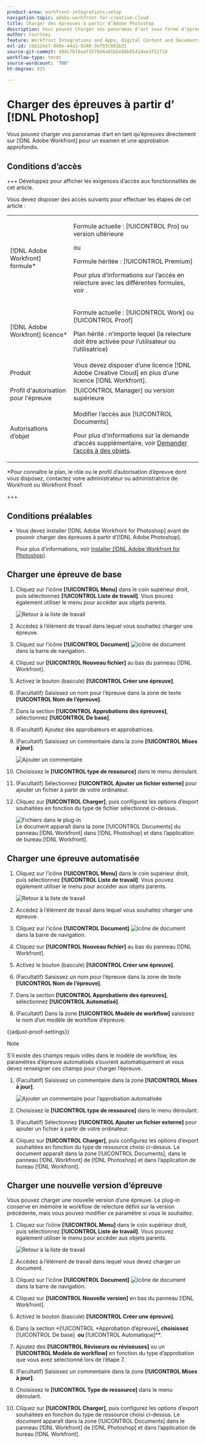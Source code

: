 ```yaml
---
product-area: workfront-integrations;setup
navigation-topic: adobe-workfront-for-creative-cloud
title: Charger des épreuves à partir d’Adobe Photoshop
description: Vous pouvez charger vos panoramas d’art sous forme d’épreuves directement dans Adobe Workfront pour une révision et une approbation approfondies.
author: Courtney
feature: Workfront Integrations and Apps, Digital Content and Documents
exl-id: cbb12ee7-949e-44a1-9340-3ef93c003b21
source-git-commit: 494c7bf8aaf3570d4a01b5e88b85410ee3f52f18
workflow-type: tm+mt
source-wordcount: '700'
ht-degree: 92%

---
```


# Charger des épreuves à partir d’ [!DNL Photoshop]

Vous pouvez charger vos panoramas d’art en tant qu’épreuves directement sur [!DNL Adobe Workfront] pour un examen et une approbation approfondis.

## Conditions d’accès

+++ Développez pour afficher les exigences d’accès aux fonctionnalités de cet article.

Vous devez disposer des accès suivants pour effectuer les étapes de cet article :

<table style="table-layout:auto"> 
 <col> 
 <col> 
 <tbody> 
  <tr> 
   <td role="rowheader">[!DNL Adobe Workfront] formule*</td> 
   <td> <p>Formule actuelle : [!UICONTROL Pro] ou version ultérieure</p> <p>ou</p> <p>Formule héritée : [!UICONTROL Premium]</p> <p>Pour plus d’informations sur l’accès en relecture avec les différentes formules, voir .</p> </td> 
  </tr> 
  <tr> 
   <td role="rowheader">[!DNL Adobe Workfront] licence*</td> 
   <td> <p>Formule actuelle : [!UICONTROL Work] ou [!UICONTROL Proof]</p> <p>Plan hérité : n’importe lequel (la relecture doit être activée pour l’utilisateur ou l’utilisatrice)</p> </td> 
  </tr> 
  <tr> 
   <td role="rowheader">Produit</td> 
   <td>Vous devez disposer d’une licence [!DNL Adobe Creative Cloud] en plus d’une licence [!DNL Workfront].</td> 
  </tr> 
  <tr> 
   <td role="rowheader">Profil d'autorisation pour l'épreuve </td> 
   <td>[!UICONTROL Manager] ou version supérieure</td> 
  </tr> 
  <tr> 
   <td role="rowheader">Autorisations d’objet</td> 
   <td> <p>Modifier l’accès aux [!UICONTROL Documents]</p> <p>Pour plus d’informations sur la demande d’accès supplémentaire, voir <a href="../../workfront-basics/grant-and-request-access-to-objects/request-access.md" class="MCXref xref">Demander l’accès à des objets</a>.</p> </td> 
  </tr> 
 </tbody> 
</table>

&#42;Pour connaître le plan, le rôle ou le profil d’autorisation d’épreuve dont vous disposez, contactez votre administrateur ou administratrice de Workfront ou Workfront Proof.

+++

## Conditions préalables

* Vous devez installer [!DNL Adobe Workfront for Photoshop] avant de pouvoir charger des épreuves à partir d’[!DNL Adobe Photoshop].

  Pour plus d’informations, voir [Installer  [!DNL Adobe Workfront for Photoshop]](../../workfront-integrations-and-apps/adobe-workfront-for-creative-cloud/wf-cc-install-ps.md).

## Charger une épreuve de base

1. Cliquez sur l’icône **[!UICONTROL Menu]** dans le coin supérieur droit, puis sélectionnez **[!UICONTROL Liste de travail]**. Vous pouvez également utiliser le menu pour accéder aux objets parents.

   ![Retour à la liste de travail](assets/go-back-to-work-list-350x314.png)

1. Accédez à l’élément de travail dans lequel vous souhaitez charger une épreuve.
1. Cliquez sur l’icône **[!UICONTROL Document]** ![icône de document](assets/documents.png) dans la barre de navigation.
1. Cliquez sur **[!UICONTROL Nouveau fichier]** au bas du panneau [!DNL Workfront].
1. Activez le bouton (bascule) **[!UICONTROL Créer une épreuve]**.
1. (Facultatif) Saisissez un nom pour l’épreuve dans la zone de texte **[!UICONTROL Nom de l’épreuve]**.
1. Dans la section **[!UICONTROL Approbations des épreuves]**, sélectionnez **[!UICONTROL De base]**.
1. (Facultatif) Ajoutez des approbateurs et approbatrices.
1. (Facultatif) Saisissez un commentaire dans la zone **[!UICONTROL Mises à jour]**.

   ![Ajouter un commentaire](assets/add-comment.png)

1. Choisissez le **[!UICONTROL type de ressource]** dans le menu déroulant.

1. (Facultatif) Sélectionnez **[!UICONTROL Ajouter un fichier externe]** pour ajouter un fichier à partir de votre ordinateur.
1. Cliquez sur **[!UICONTROL Charger]**, puis configurez les options d’export souhaitées en fonction du type de fichier sélectionné ci-dessus.

   ![Fichiers dans le plug-in](assets/plugin-files-350x307.png)\
   Le document apparaît dans la zone [!UICONTROL Documents] du panneau [!DNL Workfront] dans [!DNL Photoshop] et dans l’application de bureau [!DNL Workfront].


## Charger une épreuve automatisée

1. Cliquez sur l’icône **[!UICONTROL Menu]** dans le coin supérieur droit, puis sélectionnez **[!UICONTROL Liste de travail]**. Vous pouvez également utiliser le menu pour accéder aux objets parents.

   ![Retour à la liste de travail](assets/go-back-to-work-list-350x314.png)

1. Accédez à l’élément de travail dans lequel vous souhaitez charger une épreuve.
1. Cliquez sur l’icône **[!UICONTROL Document]** ![icône de document](assets/documents.png) dans la barre de navigation.

1. Cliquez sur **[!UICONTROL Nouveau fichier]** au bas du panneau [!DNL Workfront].
1. Activez le bouton (bascule) **[!UICONTROL Créer une épreuve]**.
1. (Facultatif) Saisissez un nom pour l’épreuve dans la zone de texte **[!UICONTROL Nom de l’épreuve]**.
1. Dans la section **[!UICONTROL Approbations des épreuves]**, sélectionnez **[!UICONTROL Automatisé]**.
1. (Facultatif) Dans la zone **[!UICONTROL Modèle de workflow]** saisissez le nom d’un modèle de workflow d’épreuve.

{{adjust-proof-settings}}

>[!NOTE]
>
> S’il existe des champs requis vides dans le modèle de workflow, les paramètres d’épreuve automatisés s’ouvrent automatiquement et vous devez renseigner ces champs pour charger l’épreuve.


1. (Facultatif) Saisissez un commentaire dans la zone **[!UICONTROL Mises à jour]**.

   ![Ajouter un commentaire pour l’approbation automatisée](assets/add-comment-automated-approval.png)

1. Choisissez le **[!UICONTROL type de ressource]** dans le menu déroulant.
1. (Facultatif) Sélectionnez **[!UICONTROL Ajouter un fichier externe]** pour ajouter un fichier à partir de votre ordinateur.
1. Cliquez sur **[!UICONTROL Charger]**, puis configurez les options d’export souhaitées en fonction du type de ressource choisi ci-dessus.
Le document apparaît dans la zone [!UICONTROL Documents], dans le panneau [!DNL Workfront] de [!DNL Photoshop] et dans l’application de bureau [!DNL Workfront].

## Charger une nouvelle version d’épreuve

Vous pouvez charger une nouvelle version d’une épreuve. Le plug-in conserve en mémoire le workflow de relecture défini sur la version précédente, mais vous pouvez modifier ce paramètre si vous le souhaitez.

1. Cliquez sur l’cône **[!UICONTROL Menu]** dans le coin supérieur droit, puis sélectionnez **[!UICONTROL Liste de travail]**. Vous pouvez également utiliser le menu pour accéder aux objets parents.

   ![Retour à la liste de travail](assets/go-back-to-work-list-350x314.png)

1. Accédez à l’élément de travail dans lequel vous devez charger un document.
1. Cliquez sur l’icône **[!UICONTROL Document]** ![icône de document](assets/documents.png) dans la barre de navigation.

1. Cliquez sur **[!UICONTROL Nouvelle version]** en bas du panneau [!DNL Workfront].
1. Activez le bouton (bascule) **[!UICONTROL Créer une épreuve]**.

1. Dans la section *[!UICONTROL *Approbation d’épreuve]&#x200B;**, choisissez &#x200B;** [!UICONTROL De base] **&#x200B; ou &#x200B;** [!UICONTROL Automatique]**.

1. Ajoutez des **[!UICONTROL Réviseurs ou réviseuses]** ou un **[!UICONTROL Modèle de workflow]** en fonction du type d’approbation que vous avez sélectionné lors de l’étape 7.

1. (Facultatif) Saisissez un commentaire dans la zone **[!UICONTROL Mises à jour]**.
1. Choisissez le **[!UICONTROL Type de ressource]** dans le menu déroulant.
1. Cliquez sur **[!UICONTROL Charger]**, puis configurez les options d’export souhaitées en fonction du type de ressource choisi ci-dessus.
Le document apparaît dans la zone [!UICONTROL Documents] dans le panneau [!DNL Workfront] de [!DNL Photoshop] et dans l’application de bureau [!DNL Workfront].
